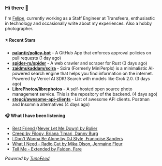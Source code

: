 ### Hi there 👋

I'm [Felipe](https://felipevm.com), currently working as a Staff Engineer at Transfeera, enthusiastic in technology and occasionally write about my experiences. Also a hobby photographer.

#### ⭐ Recent Stars
- **[palantir/policy-bot](https://github.com/palantir/policy-bot)** - A GitHub App that enforces approval policies on pull requests (1 day ago)
- **[spider-rs/spider](https://github.com/spider-rs/spider)** - A web crawler and scraper for Rust (3 days ago)
- **[zaidmukaddam/scira](https://github.com/zaidmukaddam/scira)** - Scira (Formerly MiniPerplx) is a minimalistic AI-powered search engine that helps you find information on the internet. Powered by Vercel AI SDK! Search with models like Grok 2.0. (3 days ago)
- **[LibrePhotos/librephotos](https://github.com/LibrePhotos/librephotos)** - A self-hosted open source photo management service. This is the repository of the backend. (4 days ago)
- **[stepci/awesome-api-clients](https://github.com/stepci/awesome-api-clients)** - List of awesome API clients. Postman and Insomnia alternatives (4 days ago)

#### 🎧 What I have been listening
- [Best Friend (Never Let Me Down) by Bolier](https://open.spotify.com/track/570qUweM1PIJgVGULARgw5)
- [Creep by Filogy, Briana Timari, Danny Burg](https://open.spotify.com/track/4V1UIphkLDWNybh1Asyowk)
- [I Don&#39;t Wanna Be Alone by DJ Style, Francoise Sanders](https://open.spotify.com/track/65VkCZYwAo3HFpa1H20ua1)
- [What I Need - Radio Cut by Mika Olson, Jermaine Fleur](https://open.spotify.com/track/0x9Vs4wnuW5Juzq22pSkYy)
- [Tell Me - Extended by Falden, Fare](https://open.spotify.com/track/5ybzwoZUSwa7Iohv5Omt2P)

_Powered by [TuneFeed](https://tunefeed.app?ref=github.com)_
